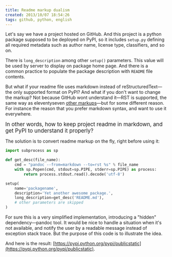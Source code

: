 ```yaml
---
title: Readme markup dualism
created: 2013/10/07 18:54:26
tags: github, python, english
---
```


Let's say we have a project hosted on GitHub. And this project is a python package supposed to be deployed on PyPI, so it includes `setup.py` defining all required metadata such as author name, license type, classifiers, and so on.

There is `long_description` among other `setup()` parameters. This value will be used by server to display on package home page. And there is a common practice to populate the package description with `README` file contents.

But what if your readme file uses markdown instead of reStructuredText—the only supported format on PyPI? And what if you don't want to change the markup? Not because GitHub wont understand it—RST is supported, the same way as eleventyseven [other markups](https://github.com/github/markup)—but for some different reason. For instance the reason that you prefer markdown syntax, and want to use it everywhere.

<big>In other words, how to keep project readme in markdown, and get PyPI to understand it properly?</big>

The solution is to convert readme markup on the fly, right before using it:

``` python
import subprocess as sp

def get_desc(file_name):
    cmd = "pandoc --from=markdown --to=rst %s" % file_name
    with sp.Popen(cmd, stdout=sp.PIPE, stderr=sp.PIPE) as process:
        return process.stdout.read().decode('utf-8')

setup(
    name='packagename',
    description='Yet another awesome package.',
    long_description=get_desc('README.md'),
    # other parameters are skipped
)
```

For sure this is a very simplified implementation, introducing a "hidden" dependency—pandoc tool. It would be nice to handle a situation when it's not available, and notify the user by a readable message instead of exception stack trace. But the purpose of this code is to illustrate the idea.

And here is the result: [https://pypi.python.org/pypi/publicstatic](https://pypi.python.org/pypi/publicstatic).
